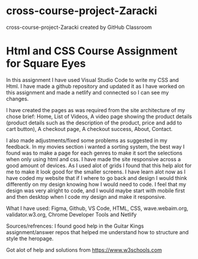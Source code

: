 # cross-course-project-Zaracki
cross-course-project-Zaracki created by GitHub Classroom

<h1>Html and CSS Course Assignment for Square Eyes</h1>

In this assignment I have used Visual Studio Code to write my CSS and Html.
I have made a github repository and updated it as I have worked on this assignment and made a netlify and connected so I can see my changes.

I have created the pages as was required from the site architecture of my chose brief: Home, List of Videos, A video page showing the product details (product details such as the description of the product, price and add to cart button), A checkout page, A checkout success, About, Contact.

I also made adjustments/fixed some problems as suggested in my feedback. In my movies section i wanted a sorting system, the best way I found was to make a page for each genres to make it sort the selections when only using html and css. I have made the site responsive across a good amount of devices. As I used alot of grids I found that this help alot for me to make it look good for the smaller screens.
I have learn alot now as I have coded my website that if I where to go back and design I would think differently on my design knowing how I would need to code. I feel that my design was very alright to code, and I would maybe start with mobile first and then desktop when I code my design and make it responsive. 



What I have used:
Figma, Github, VS Code, HTML, CSS, wave.webaim.org, validator.w3.org, Chrome Developer Tools and Netlify

Sources/refrences:
I found good help in the Guitar Kings assignment/answer repos that helped me understand how to structure and style the heropage.

Got alot of help and solutions from https://www.w3schools.com

